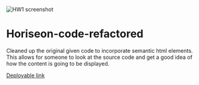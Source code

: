 ![HW1 screenshot](https://user-images.githubusercontent.com/79895233/110885596-24060d80-82b5-11eb-9ba8-cab1e7e76f07.png)
# Horiseon-code-refactored


Cleaned up the original given code to incorporate semantic html elements. This allows for someone to look at the source code and get a good idea of how the content is going to be displayed. 

[Deployable link](https://ls-t.github.io/Horiseon-code-refactored/)
